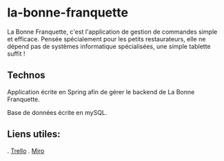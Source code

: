 # la-bonne-franquette

La Bonne Franquette, c'est l'application de gestion de commandes simple et efficace. Pensée spécialement pour
les petits restaurateurs, elle ne dépend pas de systèmes informatique spécialisées, une simple tablette suffit !

## Technos

Application écrite en Spring afin de gérer le backend de La Bonne Franquette.

Base de données écrite en mySQL.

## Liens utiles:

. [Trello](https://trello.com/b/SJMgiPY2/2fast2go)
. [Miro](https://miro.com/app/board/uXjVNdC3XNc=/)
